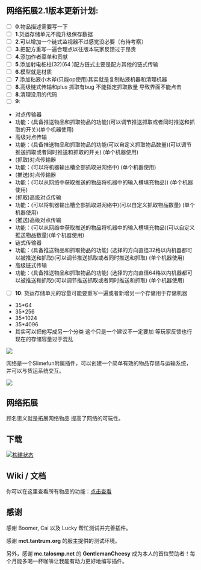 ## 网络拓展2.1版本更新计划:
- [ ] **0**.物品描述需要写一下
- [ ] **1**.货运存储单元不能升级保存数据
- [ ] **2**.可以增加一个链式监视器不过感觉没必要（有待考察）
- [ ] **3**.把配方重写一遍合理点以往版本玩家反馈过于昂贵 
- [ ] **4**.添加作者菜单和贡献
- [ ] **5**.添加射电桩柱(32)(64 )配方链式主要是配方其他的链式传输
- [ ] **6**.模型就是材质
- [ ] **7**.添加粘液小木斧(只能op使用)其实就是复制粘液机器和清理机器
- [ ] **8**.高级链式传输和plus 抓取有bug 不能指定抓取数量 导致界面不能点击
- [ ] **8**.清理没用的代码
- [ ] **9**:
- 对点传输器
- 功能：(具备推送物品和抓取物品的功能)(可以调节推送抓取或者同时推送和抓取的开关)(单个机器使用)
- 高级对点传输
- 功能：(具备推送物品和抓取物品的功能(可以自定义抓取物品数量)(可以调节推送抓取或者同时推送和抓取的开关) (单个机器使用)
- (抓取)对点传输器
- 功能：(可以将机器输出槽全部抓取进网络中) (单个机器使用)
- (推送)对点传输器
- 功能：(可以从网络中获取推送的物品将机器中的输入槽填充物品)) (单个机器使用)
- (抓取)高级对点传输
- 功能：(可以将机器输出槽全部抓取进网络中)(可以自定义抓取物品数量) (单个机器使用)                             
- (推送)高级对点传输
- 功能：(可以从网络中获取推送的物品将机器中的输入槽填充物品)(可以自定义推送物品数量)(单个机器使用)   
- 链式传输器
- 功能：(具备推送物品和抓取物品的功能) (选择的方向直径32格以内机器都可以被推送和抓取)(可以调节推送抓取或者同时推送和抓取) (单个机器使用)
- 高级链式传输
- 功能：(具备推送物品和抓取物品的功能) (选择的方向直径64格以内机器都可以被推送和抓取)(可以调节推送抓取或者同时推送和抓取) (单个机器使用)

- [ ] **10**: 货运存储单元的容量可能要重写一遍或者新增另一个存储用于存储机器
- 35*64
- 35*256
- 35*1024
- 35*4096
- 其实可以把他写成另一个分类 这个只是一个建议不一定要加 等玩家反馈也行现在的存储容量过于混乱



![](https://cdn.jsdelivr.net/gh/SlimefunGuguProject/Networks@master/images/logo/logo_large.png)

网络是一个Slimefun附属插件，可以创建一个简单有效的物品存储与运输系统，并可以与货运系统交互。

![](https://cdn.jsdelivr.net/gh/SlimefunGuguProject/Networks@master/images/wiki/setup.png)

## 网络拓展
顾名思义就是拓展网络物品 提高了网络的可玩性。

## 下载

[![构建状态](https://builds.guizhanss.com/api/badge/SlimefunGuguProject/Networks/master/latest)](https://builds.guizhanss.com/SlimefunGuguProject/Networks/master)

## Wiki / 文档

你可以在这里查看所有物品的功能：[点击查看](https://slimefun-addons-wiki.guizhanss.cn/networks/)

## 感谢

感谢 Boomer, Cai 以及 Lucky 帮忙测试并完善插件。

感谢 **mct.tantrum.org** 的服主提供的测试环境。

另外，感谢 **mc.talosmp.net** 的 **GentlemanCheesy** 成为本人的首位赞助者！每个月能多喝一杯咖啡让我能有动力更好地编写插件。

